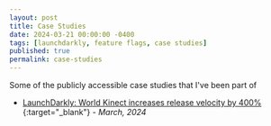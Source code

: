 ```yaml
---
layout: post
title: Case Studies
date: 2024-03-21 00:00:00 -0400
tags: [launchdarkly, feature flags, case studies]
published: true
permalink: case-studies
---
```


Some of the publicly accessible case studies that I've been part of

- [LaunchDarkly: World Kinect increases release velocity by 400%](https://launchdarkly.com/case-studies/world-kinect/){:target="_blank"} - _March, 2024_
